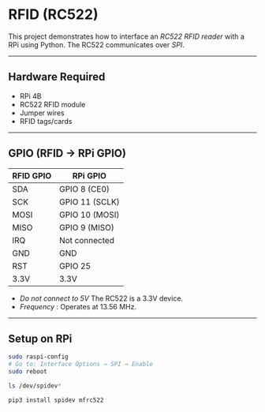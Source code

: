 # RFID (RC522)
This project demonstrates how to interface an *RC522 RFID reader* with a RPi using Python. The RC522 communicates over *SPI*.

---

## Hardware Required
- RPi 4B
- RC522 RFID module
- Jumper wires
- RFID tags/cards

---

## GPIO (RFID → RPi GPIO)

| RFID GPIO | RPi GPIO |
|-----------|----------|
| SDA       | GPIO 8 (CE0)     |
| SCK       | GPIO 11 (SCLK)   |
| MOSI      | GPIO 10 (MOSI)   |
| MISO      | GPIO 9 (MISO)    |
| IRQ       | Not connected    |
| GND       | GND              |
| RST       | GPIO 25          |
| 3.3V      | 3.3V             |

- *Do not connect to 5V* The RC522 is a 3.3V device.
- *Frequency* : Operates at 13.56 MHz. 

---

## Setup on RPi
```bash
sudo raspi-config
# Go to: Interface Options → SPI → Enable
sudo reboot
```
```bash
ls /dev/spidev*
```
```bash
pip3 install spidev mfrc522
```

